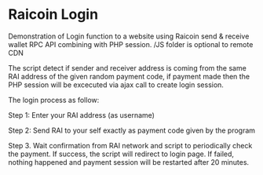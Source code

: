 # Raicoin Login
Demonstration of Login function to a website using Raicoin send &amp; receive wallet RPC API combining with PHP session.
/JS folder is optional to remote CDN

The script detect if sender and receiver address is coming from the same RAI address of the given random payment code, if payment made then the PHP session will be excecuted via ajax call to create login session.

The login process as follow:

Step 1: Enter your RAI address (as username)

Step 2: Send RAI to your self exactly as payment code given by the program

Step 3. Wait confirmation from RAI network and script to periodically check the payment. If success, the script will redirect to login page. If failed, nothing happened and payment session will be restarted after 20 minutes. 
